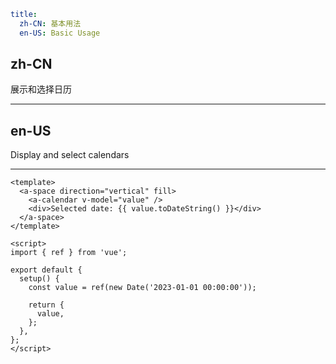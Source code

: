```yaml
title:
  zh-CN: 基本用法
  en-US: Basic Usage
```

## zh-CN

展示和选择日历

---

## en-US

Display and select calendars

---

```vue
<template>
  <a-space direction="vertical" fill>
    <a-calendar v-model="value" />
    <div>Selected date: {{ value.toDateString() }}</div>
  </a-space>
</template>

<script>
import { ref } from 'vue';

export default {
  setup() {
    const value = ref(new Date('2023-01-01 00:00:00'));

    return {
      value,
    };
  },
};
</script>
```
